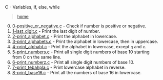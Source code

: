 C - Variables, if, else, while

> [home](../README.md)

0. [0-positive_or_negative.c](./0-positive_or_negative.c) - Check if number is
   positive or negative.
1. [1-last_digit.c](./1-last_digit.c) - Print the last digit of number.
2. [2-print_alphabet.c](./2-print_alphabet.c) - Print the alphabet in lowercase.
3. [3-print_alphabets.c](./3-print_alphabets.c) - Print the alphabet in
   lowercase, then in uppercase.
4. [4-print_alphabt.c](./4-print_alphabt.c) - Print the alphabet in lowercase,
   except `q` and `e`.
5. [5-print_numbers.c](./5-print_numbers.c) - Print all single digit numbers
   of base 10 starting from 0 on the same line.
6. [6-print_numberz.c](./6-print_numberz.c) - Print all single digit numbers
   of base 10.
7. [7-print_tebahpla.c](./7-print_tebahpla.c) - Print lowercase alphabet in
   reverse.
8. [8-print_base16.c](./8-print_base16.c) - Print all the numbers of base 16
   in lowercase.
